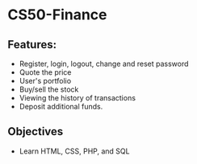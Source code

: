 # CS50-Finance

## Features:
* Register, login, logout, change and reset password
* Quote the price
* User's portfolio
* Buy/sell the stock
* Viewing the history of transactions
* Deposit additional funds.

## Objectives
* Learn HTML, CSS, PHP, and SQL
